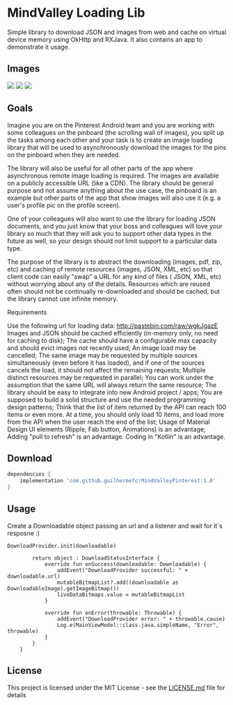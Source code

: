 # MindValley Loading Lib 

Simple library to download JSON and images from web and cache on virtual device memory using OkHttp and RXJava.
It also contains an app to demonstrate it usage.

## Images
[<img src="https://raw.githubusercontent.com/guilhermefc/MindValleyPinterest/master/images/app_image_1.png">](https://github.com/guilhermefc/MindValleyPinterest)
[<img src="https://raw.githubusercontent.com/guilhermefc/MindValleyPinterest/master/images/app_image_2.png">](https://github.com/guilhermefc/MindValleyPinterest)
[<img src="https://raw.githubusercontent.com/guilhermefc/MindValleyPinterest/master/images/app_image_3.png">](https://github.com/guilhermefc/MindValleyPinterest)

## Goals

Imagine you are on the Pinterest Android team and you are working with some colleagues on the pinboard (the scrolling wall of images), you split up the tasks among each other and your task is to create an image loading library that will be used to asynchronously download the images for the pins on the pinboard when they are needed.

The library will also be useful for all other parts of the app where asynchronous remote image loading is required. The images are available on a publicly accessible URL (like a CDN). The library should be general purpose and not assume anything about the use case, the pinboard is an example but other parts of the app that show images will also use it (e.g. a user's profile pic on the profile screen).

One of your colleagues will also want to use the library for loading JSON documents, and you just know that your boss and colleagues will love your library so much that they will ask you to support other data types in the future as well, so your design should not limit support to a particular data type.

The purpose of the library is to abstract the downloading (images, pdf, zip, etc) and caching of remote resources (images, JSON, XML, etc) so that client code can easily "swap" a URL for any kind of files ( JSON, XML, etc) without worrying about any of the details. Resources which are reused often should not be continually re-downloaded and should be cached, but the library cannot use infinite memory.

Requirements

Use the following url for loading data: http://pastebin.com/raw/wgkJgazE
Images and JSON should be cached efficiently (in-memory only, no need for caching to disk);
The cache should have a configurable max capacity and should evict images not recently used;
An image load may be cancelled;
The same image may be requested by multiple sources simultaneously (even before it has loaded), and if one of the sources cancels the load, it should not affect the remaining requests;
Multiple distinct resources may be requested in parallel;
You can work under the assumption that the same URL will always return the same resource;
The library should be easy to integrate into new Android project / apps;
You are supposed to build a solid structure and use the needed programming design patterns;
Think that the list of item returned by the API can reach 100 items or even more. At a time, you should only load 10 items, and load more from the API when the user reach the end of the list;
Usage of Material Design UI elements (Ripple, Fab button, Animations) is an advantage;
Adding "pull to refresh" is an advantage.
Coding in "Kotlin" is an advantage.

## Download
```gradle
dependencies {
    implementation 'com.github.guilhermefc:MindValleyPinterest:1.0'
}
```

## Usage
Create a Downloadable object passing an url and a listener and wait for it`s resposne :)
```val downloadable = DownloadableImage(it, getListener())
DownloadProvider.init(downloadable)
```

```private fun getListener(): DownloadStatusInterface {
        return object : DownloadStatusInterface {
            override fun onSuccess(downloadable: Downloadable) {
                addEvent("DownloadProvider successful: " + downloadable.url)
                mutableBitmapList?.add((downloadable as DownloadableImage).getImageBitmap())
                liveDataBitmaps.value = mutableBitmapList
            }

            override fun onError(throwable: Throwable) {
                addEvent("DownloadProvider error: " + throwable.cause)
                Log.e(MainViewModel::class.java.simpleName, "Error", throwable)
            }
        }
    }
```


## License

This project is licensed under the MIT License - see the [LICENSE.md](LICENSE.md) file for details

